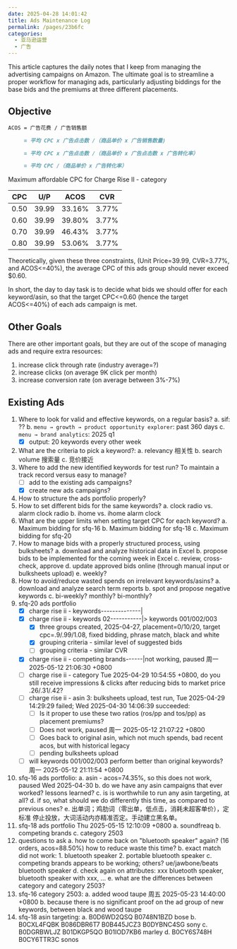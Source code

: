 ```yaml
---
date: 2025-04-28 14:01:42
title: Ads Maintenance Log
permalink: /pages/23b6fc
categories:
  - 亚马逊运营
  - 广告
---
```


This article captures the daily notes that I keep from managing the advertising campaigns on Amazon. The ultimate goal is to streamline a proper workflow for managing ads, particularly adjusting biddings for the base bids and the premiums at three different placements.

## Objective

```md
ACOS = 广告花费 / 广告销售额

     = 平均 CPC x 广告点击数 /（商品单价 x 广告销售数量)

     = 平均 CPC x 广告点击数 /（商品单价 x 广告点击数 x 广告转化率）

     = 平均 CPC /（商品单价 x 广告转化率）
```

Maximum affordable CPC for Charge Rise II - category

| CPC  | U/P   | ACOS   | CVR   |
| ---- | ----- | ------ | ----- |
| 0.50 | 39.99 | 33.16% | 3.77% |
| 0.60 | 39.99 | 39.80% | 3.77% |
| 0.70 | 39.99 | 46.43% | 3.77% |
| 0.80 | 39.99 | 53.06% | 3.77% |

Theoretically, given these three constraints, (Unit Price=39.99, CVR=3.77%, and ACOS<=40%), the average CPC of this ads group should never exceed $0.60.

In short, the day to day task is to decide what bids we should offer for each keyword/asin, so that the target CPC<=0.60 (hence the target ACOS<=40%) of each ads campaign is met.

## Other Goals

There are other important goals, but they are out of the scope of managing ads and require extra resources:

1. increase click through rate (industry average=?)
2. increase clicks (on average 9K click per month)
3. increase conversion rate (on average between 3%-7%)

## Existing Ads

1. Where to look for valid and effective keywords, on a regular basis?
   a. sif: ??
   b. `menu → growth → product opportunity explorer`: past 360 days
   c. `menu → brand analytics`: 2025 q1
   - [x] output: 20 keywords every other week
2. What are the criteria to pick a keyword?:
   a. relevancy 相关性
   b. search volume 搜索量
   c. 竞价接近
3. Where to add the new identified keywords for test run? To maintain a track record versus easy to manage?
   - [ ] add to the existing ads campaigns?
   - [x] create new ads campaigns?
4. How to structure the ads portfolio properly?
5. How to set different bids for the same keywords?
   a. clock radio vs. alarm clock radio
   b. ihome vs. ihome alarm clock
6. What are the upper limits when setting target CPC for each keyword?
   a. Maximum bidding for sfq-16
   b. Maximum bidding for sfq-18
   c. Maximum bidding for sfq-20
7. How to manage bids with a properly structured process, using bulksheets?
   a. download and analyze historical data in Excel
   b. propose bids to be implemented for the coming week in Excel
   c. review, cross-check, approve
   d. update approved bids online (through manual input or bulksheets upload)
   e. weekly?
8. How to avoid/reduce wasted spends on irrelevant keywords/asins?
   a. download and analyze search term reports
   b. spot and propose negative keywords
   c. bi-weekly? monthly? bi-monthly?
9. sfq-20 ads portfolio
   - [x] charge rise ii - keywords--------------|
   - [x] charge rise ii - keywords 02-----------|> keywords 001/002/003
     - [x] three groups created, 2025-04-27, placement=0/10/20, target cpc=.9/.99/1.08, fixed bidding, phrase match, black and white
     - [x] grouping criteria - similar level of suggested bids
     - [ ] grouping criteria - similar CVR
   - [x] charge rise ii - competing brands------|not working, paused 周一 2025-05-12 21:06:30 +0800
   - [ ] charge rise ii - category Tue 2025-04-29 10:54:55 +0800, do you still receive impressions & clicks after reducing bids to market price .26/.31/.42?
   - [ ] charge rise ii - asin 3: bulksheets upload, test run, Tue 2025-04-29 14:29:29 failed; Wed 2025-04-30 14:06:39 succeeded:
     - [ ] Is it proper to use these two ratios (ros/pp and tos/pp) as placement premiums?
     - [ ] Does not work, paused 周一 2025-05-12 21:07:22 +0800
     - [ ] Goes back to original asin, which not much spends, bad recent acos, but with historical legacy
     - [ ] pending bulksheets upload
   - [ ] will keywords 001/002/003 perform better than original keywords? 周一 2025-05-12 21:11:54 +0800
10. sfq-16 ads portfolio:
    a. asin - acos=74.35%, so this does not work, paused Wed 2025-04-30
    b. do we have any asin campaigns that ever worked? lessons learned?
    c. is is worthwhile to run any asin targeting, at all?
    d. if so, what should we do differently this time, as compared to previous ones?
    e. 出单词；鸡肋词（零出单，低点击，消耗未超客单价），定标准 停止投放，大词活动内亦精准否定。手动建立黑名单。
11. sfq-18 ads portfolio Thu 2025-05-15 12:10:09 +0800
    a. soundfreaq
    b. competing brands
    c. category 2503
12. questions to ask
    a. how to come back on "bluetooth speaker" again? (16 orders, acos=88.50%) how to reduce waste this time?
    b. exact match did not work: 1. bluetooth speaker 2. portable bluetooth speaker
    c. competing brands appears to be working; others? ue/jawbone/beats bluetooth speaker
    d. check again on attributes: xxx bluetooth speaker, bluetooth speaker with xxx, ...
    e. what are the differences between category and category 2503?
13. sfq-16 category 2503:
    a. added wood taupe 周五 2025-05-23 14:40:00 +0800
    b. because there is no significant proof on the ad group of new keywords, between black and wood taupe
14. sfq-18 asin targeting:
    a. B0D6WD2QSQ B0748N1BZD bose
    b. B0CXL4FQBK B086DBR6T7 B0B445JCZ3 B0DYBNC4SG sony
    c. B0DGRBWLJZ B01DKGP5QO B01IOD7KB6 marley
    d. B0CY6S748H B0CY6TTR3C sonos
